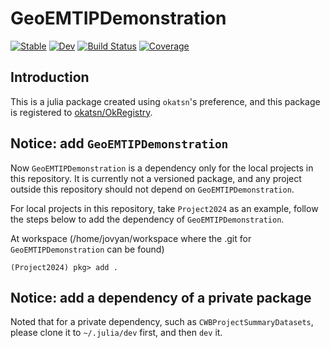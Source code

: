 # GeoEMTIPDemonstration

[![Stable](https://img.shields.io/badge/docs-stable-blue.svg)](https://okatsn.github.io/GeoEMTIPDemonstration.jl/stable/)
[![Dev](https://img.shields.io/badge/docs-dev-blue.svg)](https://okatsn.github.io/GeoEMTIPDemonstration.jl/dev/)
[![Build Status](https://github.com/okatsn/GeoEMTIPDemonstration.jl/actions/workflows/CI.yml/badge.svg?branch=master)](https://github.com/okatsn/GeoEMTIPDemonstration.jl/actions/workflows/CI.yml?query=branch%3Amaster)
[![Coverage](https://codecov.io/gh/okatsn/GeoEMTIPDemonstration.jl/branch/master/graph/badge.svg)](https://codecov.io/gh/okatsn/GeoEMTIPDemonstration.jl)

## Introduction

This is a julia package created using `okatsn`'s preference, and this package is registered to [okatsn/OkRegistry](https://github.com/okatsn/OkRegistry).


## Notice: add `GeoEMTIPDemonstration`

Now `GeoEMTIPDemonstration` is a dependency only for the local projects in this repository.
It is currently not a versioned package, and any project outside this repository should not depend on `GeoEMTIPDemonstration`.

For local projects in this repository, take `Project2024` as an example, follow the steps below to add the dependency of `GeoEMTIPDemonstration`.

At workspace (/home/jovyan/workspace where the .git for `GeoEMTIPDemonstration` can be found)
```
(Project2024) pkg> add .
```

## Notice: add a dependency of a private package

Noted that for a private dependency, such as `CWBProjectSummaryDatasets`, please clone it to `~/.julia/dev` first, and then `dev` it.